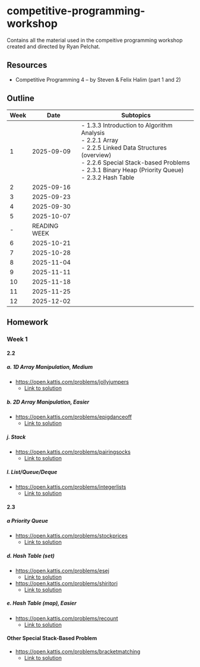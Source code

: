 # competitive-programming-workshop

Contains all the material used in the compeitive programming workshop created and directed by Ryan Pelchat.

## Resources

- Competitive Programming 4 – by Steven & Felix Halim (part 1 and 2)

## Outline

|Week|Date|Subtopics|
|---|---|---|
|1|2025-09-09|- 1.3.3 Introduction to Algorithm Analysis <br> - 2.2.1 Array <br> - 2.2.5 Linked Data Structures (overview) <br> - 2.2.6 Special Stack-based Problems <br> - 2.3.1 Binary Heap (Priority Queue) <br> - 2.3.2 Hash Table| 
|2|2025-09-16||
|3|2025-09-23||
|4|2025-09-30||
|5|2025-10-07||
|-|READING WEEK||
|6|2025-10-21||
|7|2025-10-28||
|8|2025-11-04||
|9|2025-11-11||
|10|2025-11-18||
|11|2025-11-25||
|12|2025-12-02||

## Homework

### Week 1

#### 2.2

##### a. 1D Array Manipulation, Medium

- <https://open.kattis.com/problems/jollyjumpers>
  - [Link to solution](Week_01/Homework_Solutions/jollyjumpers.py)

##### b. 2D Array Manipulation, Easier

- <https://open.kattis.com/problems/epigdanceoff>
  - [Link to solution](Week_01/Homework_Solutions/epigdanceoff.py)

##### j. Stack

- <https://open.kattis.com/problems/pairingsocks>
  - [Link to solution](Week_01/Homework_Solutions/pairingsocks.py)

##### l. List/Queue/Deque

- <https://open.kattis.com/problems/integerlists>
  - [Link to solution](Week_01/Homework_Solutions/integerlists.py)

#### 2.3

##### a Priority Queue

- <https://open.kattis.com/problems/stockprices>
  - [Link to solution](Week_01/Homework_Solutions/stockprices.py)

##### d. Hash Table (set)

- <https://open.kattis.com/problems/esej>
  - [Link to solution](Week_01/Homework_Solutions/esej.py)
- <https://open.kattis.com/problems/shiritori>
  - [Link to solution](Week_01/Homework_Solutions/shiritori.py)

##### e. Hash Table (map), Easier

- <https://open.kattis.com/problems/recount>
  - [Link to solution](Week_01/Homework_Solutions/recount.py)

#### Other Special Stack-Based Problem

- <https://open.kattis.com/problems/bracketmatching>
  - [Link to solution](Week_01/Homework_Solutions/bracketmatching.py)
